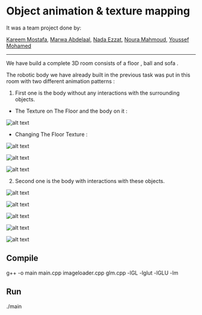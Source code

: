 # Object animation & texture mapping

It was a team project done by:

[Kareem Mostafa](https://github.com/KareemYaseen), 
[Marwa Abdelaal](https://github.com/MarwaAbdelAal), 
[Nada Ezzat](https://github.com/nadaezzat-99), 
[Noura Mahmoud](https://github.com/Noura-Mahmoud), 
[Youssef Mohamed](https://github.com/Youssef-elkeheil)

***

We have build a complete 3D room consists of a floor , ball and sofa .

The robotic body we have already built in the previous task was put in this room with two different animation patterns :

1. First one is the body without any interactions with the surrounding objects.

- The Texture on The Floor and the body on it :

![alt text](images/1.jpeg?raw=true)    

- Changing The Floor Texture :

![alt text](images/2.jpeg?raw=true)

![alt text](images/3.jpeg?raw=true)

![alt text](images/4.jpeg?raw=true)


2. Second one is the body with interactions with these objects.

![alt text](images/5.jpeg?raw=true)

![alt text](images/6.jpeg?raw=true)

![alt text](images/7.jpeg?raw=true)

![alt text](images/8.jpeg?raw=true)

![alt text](images/9.jpeg?raw=true)

## Compile 

g++ -o main main.cpp imageloader.cpp glm.cpp -lGL -lglut -lGLU -lm

## Run 

./main
